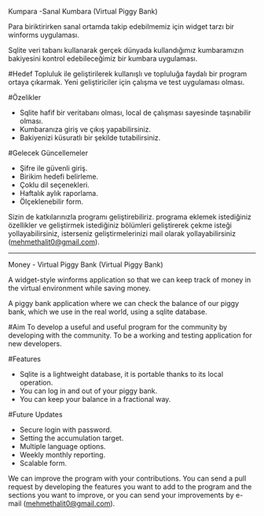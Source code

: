Kumpara -Sanal Kumbara (Virtual Piggy Bank)

Para biriktirirken sanal ortamda takip edebilmemiz için widget tarzı bir winforms uygulaması.

Sqlite veri tabanı kullanarak gerçek dünyada kullandığımız kumbaramızın bakiyesini kontrol edebileceğimiz bir kumbara uygulaması.


#Hedef
Topluluk ile geliştirilerek kullanışlı ve topluluğa faydalı bir program ortaya çıkarmak. Yeni geliştiriciler için çalışma ve test uygulaması olması.


#Özelikler

+ Sqlite hafif bir veritabanı olması, local de çalışması sayesinde taşınabilir olması.
+ Kumbaranıza giriş ve çıkış yapabilirsiniz.
+ Bakiyenizi küsuratlı bir şekilde tutabilirsiniz.

#Gelecek Güncellemeler

+ Şifre ile güvenli giriş.
+ Birikim hedefi belirleme.
+ Çoklu dil seçenekleri.
+ Haftalık aylık raporlama.
+ Ölçeklenebilir form.


Sizin de katkılarınızla programı geliştirebiliriz. programa eklemek istediğiniz özellikler ve geliştirmek istediğiniz bölümleri geliştirerek çekme isteği yollayabilirsiniz, isterseniz geliştirmelerinizi mail olarak yollayabilirsiniz (mehmethalit0@gmail.com).

-------------------------------------------------------------------------------------------------------------------------------------------------------------------------

Money - Virtual Piggy Bank (Virtual Piggy Bank)

A widget-style winforms application so that we can keep track of money in the virtual environment while saving money.

A piggy bank application where we can check the balance of our piggy bank, which we use in the real world, using a sqlite database.


#Aim
To develop a useful and useful program for the community by developing with the community. To be a working and testing application for new developers.


#Features

+ Sqlite is a lightweight database, it is portable thanks to its local operation.
+ You can log in and out of your piggy bank.
+ You can keep your balance in a fractional way.

#Future Updates

+ Secure login with password.
+ Setting the accumulation target.
+ Multiple language options.
+ Weekly monthly reporting.
+ Scalable form.


We can improve the program with your contributions. You can send a pull request by developing the features you want to add to the program and the sections you want to improve, or you can send your improvements by e-mail (mehmethalit0@gmail.com).
